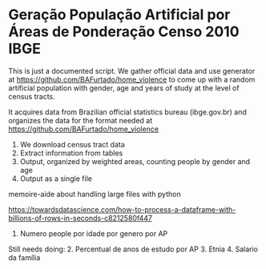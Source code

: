 # Geração População Artificial por Áreas de Ponderação Censo 2010 IBGE
This is just a documented script. We gather official data and use generator at 
https://github.com/BAFurtado/home_violence to come up with a random artificial population with gender, age and years 
of study at the level of census tracts.

It acquires data from Brazilian official statistics bureau (ibge.gov.br) and organizes the data for the format needed 
at https://github.com/BAFurtado/home_violence

1. We download census tract data
2. Extract information from tables
3. Output, organized by weighted areas, counting people by gender and age
4. Output as a single file

memoire-aide about handling large files with python

https://towardsdatascience.com/how-to-process-a-dataframe-with-billions-of-rows-in-seconds-c8212580f447

1. Numero people por idade por genero por AP

Still needs doing:
2. Percentual de anos de estudo por AP
3. Etnia
4. Salario da família